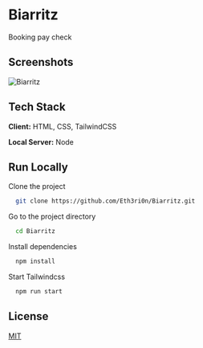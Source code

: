 
# Biarritz

Booking pay check


## Screenshots

![Biarritz](https://via.placeholder.com/468x300?text=Coming+Soon)


## Tech Stack

**Client:** HTML, CSS, TailwindCSS

**Local Server:** Node


## Run Locally

Clone the project

```bash
  git clone https://github.com/Eth3ri0n/Biarritz.git
```

Go to the project directory

```bash
  cd Biarritz
```

Install dependencies

```bash
  npm install
```

Start Tailwindcss

```bash
  npm run start
```
## License

[MIT](https://choosealicense.com/licenses/mit/)

